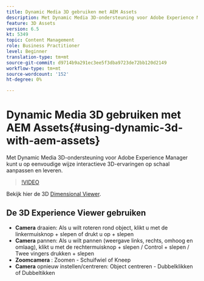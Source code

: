 ```yaml
---
title: Dynamic Media 3D gebruiken met AEM Assets
description: Met Dynamic Media 3D-ondersteuning voor Adobe Experience Manager kunt u op eenvoudige wijze interactieve 3D-ervaringen op schaal aanpassen en aanbieden
feature: 3D Assets
version: 6.5
kt: 5349
topic: Content Management
role: Business Practitioner
level: Beginner
translation-type: tm+mt
source-git-commit: d9714b9a291ec3ee5f3dba9723de72bb120d2149
workflow-type: tm+mt
source-wordcount: '152'
ht-degree: 0%

---
```



# Dynamic Media 3D gebruiken met AEM Assets{#using-dynamic-3d-with-aem-assets}

Met Dynamic Media 3D-ondersteuning voor Adobe Experience Manager kunt u op eenvoudige wijze interactieve 3D-ervaringen op schaal aanpassen en leveren.

>[!VIDEO](https://video.tv.adobe.com/v/35156/?quality=9&learn=on)

Bekijk hier de 3D [Dimensional Viewer](http://s7d1.scene7.com/s7viewers/html5/DimensionalViewer.html?asset=DynamicmediaNA1/canBlue-2&amp;config=DynamicmediaNA1/Dimensional&amp;serverUrl=http://s7d1.scene7.com/is/image/&amp;contenturl=http://s7d1.scene7.com/is/content/).


## De 3D Experience Viewer gebruiken

* **Camera**  draaien: Als u wilt roteren rond object, klikt u met de linkermuisknop + slepen of drukt u op + slepen
* **Camera**  pannen: Als u wilt pannen (weergave links, rechts, omhoog en omlaag), klikt u met de rechtermuisknop + slepen / Control + slepen / Twee vingers drukken + slepen
* **Zoomcamera** : Zoomen - Schuifwiel of Kneep
* **Camera**  opnieuw instellen/centreren: Object centreren - Dubbelklikken of Dubbeltikken